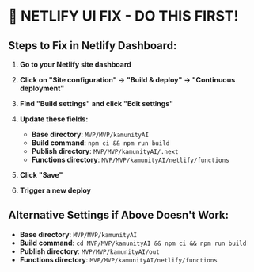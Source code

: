 # 🚨 NETLIFY UI FIX - DO THIS FIRST!

## Steps to Fix in Netlify Dashboard:

1. **Go to your Netlify site dashboard**
2. **Click on "Site configuration" → "Build & deploy" → "Continuous deployment"**
3. **Find "Build settings" and click "Edit settings"**
4. **Update these fields:**
   - **Base directory**: `MVP/MVP/kamunityAI`
   - **Build command**: `npm ci && npm run build`
   - **Publish directory**: `MVP/MVP/kamunityAI/.next`
   - **Functions directory**: `MVP/MVP/kamunityAI/netlify/functions`

5. **Click "Save"**
6. **Trigger a new deploy**

## Alternative Settings if Above Doesn't Work:
   - **Base directory**: `MVP/MVP/kamunityAI`
   - **Build command**: `cd MVP/MVP/kamunityAI && npm ci && npm run build`
   - **Publish directory**: `MVP/MVP/kamunityAI/out`
   - **Functions directory**: `MVP/MVP/kamunityAI/netlify/functions` 
